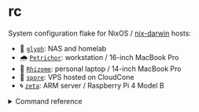# rc

System configuration flake for NixOS / [nix-darwin][nix-darwin-repo] hosts:

- 🗿 [`glyph`](./hosts/glyph/default.nix): NAS and homelab 
- 🌧️ [`Petrichor`](./hosts/Petrichor/default.nix): workstation / 16-inch MacBook Pro
- 🌿 [`Rhizome`](./hosts/Rhizome/default.nix): personal laptop / 14-inch MacBook Pro
- 🍄 [`spore`](./hosts/spore/default.nix): VPS hosted on CloudCone
- 🌀 [`zeta`](./hosts/zeta/default.nix): ARM server / Raspberry Pi 4 Model B

<details>

<summary>Command reference</summary>

`nh` is used for both Linux and macOS:

```shell
nh os switch github:stackptr/rc        # Linux
nh darwin switch github:stackptr/rc    # macOS
```

🗿 `glyph` can build to other, lower-specced machines:
```shell
nixos-rebuild switch --flake .#spore --target-host root@spore --build-host localhost
```

</details>

[nix-darwin-repo]: https://github.com/LnL7/nix-darwin
